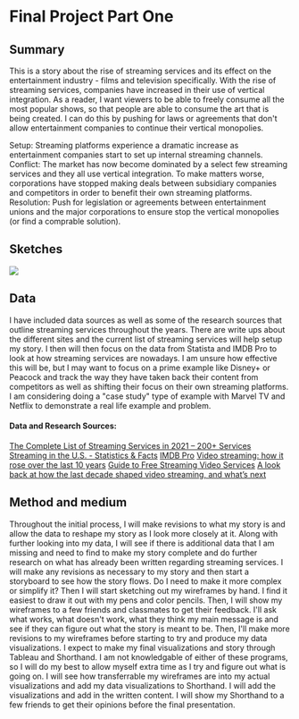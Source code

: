 # Final Project Part One
## Summary
This is a story about the rise of streaming services and its effect on the entertainment industry - films and television specifically. With the rise of streaming services, companies have increased in their use of vertical integration.
As a reader, I want viewers to be able to freely consume all the most popular shows, so that people are able to consume the art that is being created.
I can do this by pushing for laws or agreements that don't allow entertainment companies to continue their vertical monopolies. 

Setup: Streaming platforms experience a dramatic increase as entertainment companies start to set up internal streaming channels.
Conflict: The market has now become dominated by a select few streaming services and they all use vertical integration. To make matters worse, corporations have stopped making deals between subsidiary companies and competitors in order to benefit their own streaming platforms.
Resolution: Push for legislation or agreements between entertainment unions and the major corporations to ensure stop the vertical monopolies (or find a comprable solution).

## Sketches
<img src="https://hhejran.github.io/Portfolio/sketches.jpg">


## Data
I have included data sources as well as some of the research sources that outline streaming services throughout the years. There are write ups about the different sites and the current list of streaming services will help setup my story. I then will then focus on the data from Statista and IMDB Pro to look at how streaming services are nowadays. I am unsure how effective this will be, but I may want to focus on a prime example like Disney+ or Peacock and track the way they have taken back their content from competitors as well as shifting their focus on their own streaming platforms. I am considering doing a "case study" type of example with Marvel TV and Netflix to demonstrate a real life example and problem.

#### Data and Research Sources:
[The Complete List of Streaming Services in 2021 – 200+ Services](https://flixed.io/complete-list-streaming-services-2021/)
[Streaming in the U.S. - Statistics & Facts](https://www.statista.com/topics/1594/streaming/)
[IMDB Pro](https://imdb.com/)
[Video streaming: how it rose over the last 10 years](https://vator.tv/news/2017-01-24-video-streaming-how-it-rose-over-the-last-10-years)
[Guide to Free Streaming Video Services](https://www.consumerreports.org/streaming-video-services/guide-to-free-streaming-video-services/)
[A look back at how the last decade shaped video streaming, and what’s next](https://www.androidauthority.com/streaming-services-1070459/#:~:text=In%20the%20year%202010%20you,of%20big%2Dname%20streaming%20services.)
## Method and medium
Throughout the initial process, I will make revisions to what my story is and allow the data to reshape my story as I look more closely at it. Along with further looking into my data, I will see if there is additional data that I am missing and need to find to make my story complete and do further research on what has already been written regarding streaming services. I will make any revisions as necessary to my story and then start a storyboard to see how the story flows. Do I need to make it more complex or simplify it? 
Then I will start sketching out my wireframes by hand. I find it easiest to draw it out with my pens and color pencils. Then, I will show my wireframes to a few friends and classmates to get their feedback. I'll ask what works, what doesn't work, what they think my main message is and see if they can figure out what the story is meant to be. Then, I'll make more revisions to my wireframes before starting to try and produce my data visualizations. 
I expect to make my final visualizations and story through Tableau and Shorthand. I am not knowledgable of either of these programs, so I will do my best to allow myself extra time as I try and figure out what is going on. I will see how transferrable my wireframes are into my actual visualizations and add my data visualizations to Shorthand. I will add the visualizations and add in the written content. I will show my Shorthand to a few friends to get their opinions before the final presentation. 
